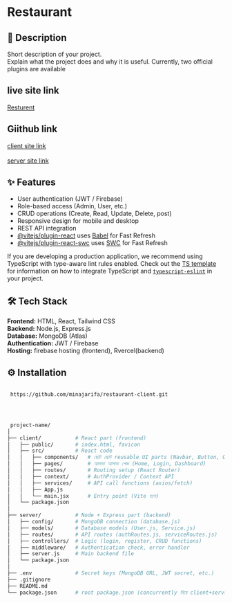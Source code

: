 # Restaurant

## 📖 Description

Short description of your project.  
Explain what the project does and why it is useful.
Currently, two official plugins are available


## live site link

[Resturent]()





## Giithub link

[client site link](https://github.com/minajarifa/restaurant-client) <br></br>
[server site link](https://github.com/minajarifa/restaurant-server)

## ✨ Features

- User authentication (JWT / Firebase)
- Role-based access (Admin, User, etc.)
- CRUD operations (Create, Read, Update, Delete, post)
- Responsive design for mobile and desktop
- REST API integration
- [@vitejs/plugin-react](https://github.com/vitejs/vite-plugin-react/blob/main/packages/plugin-react) uses [Babel](https://babeljs.io/) for Fast Refresh
- [@vitejs/plugin-react-swc](https://github.com/vitejs/vite-plugin-react/blob/main/packages/plugin-react-swc) uses [SWC](https://swc.rs/) for Fast Refresh


If you are developing a production application, we recommend using TypeScript with type-aware lint rules enabled. Check out the [TS template](https://github.com/vitejs/vite/tree/main/packages/create-vite/template-react-ts) for information on how to integrate TypeScript and [`typescript-eslint`](https://typescript-eslint.io) in your project.
## 🛠 Tech Stack
**Frontend:** HTML, React, Tailwind CSS  
**Backend:** Node.js, Express.js  
**Database:** MongoDB (Atlas)  
**Authentication:** JWT / Firebase  
**Hosting:** firebase hosting (frontend), Rvercel(backend)




## ⚙️ Installation

```bash

 https://github.com/minajarifa/restaurant-client.git




 project-name/
│
├── client/           # React part (frontend)
│   ├── public/       # index.html, favicon
│   ├── src/          # React code
│   │   ├── components/   # ছোট ছোট reusable UI parts (Navbar, Button, Card)
│   │   ├── pages/        # আলাদা আলাদা পেজ (Home, Login, Dashboard)
│   │   ├── routes/       # Routing setup (React Router)
│   │   ├── context/      # AuthProvider / Context API
│   │   ├── services/     # API call functions (axios/fetch)
│   │   ├── App.js
│   │   └── main.jsx      # Entry point (Vite হলে)
│   └── package.json
│
├── server/           # Node + Express part (backend)
│   ├── config/       # MongoDB connection (database.js)
│   ├── models/       # Database models (User.js, Service.js)
│   ├── routes/       # API routes (authRoutes.js, serviceRoutes.js)
│   ├── controllers/  # Logic (login, register, CRUD functions)
│   ├── middleware/   # Authentication check, error handler
│   ├── server.js     # Main backend file
│   └── package.json
│
├── .env              # Secret keys (MongoDB URL, JWT secret, etc.)
├── .gitignore
├── README.md
└── package.json      # root package.json (concurrently দিয়ে client+server চালাতে চাইলে)
